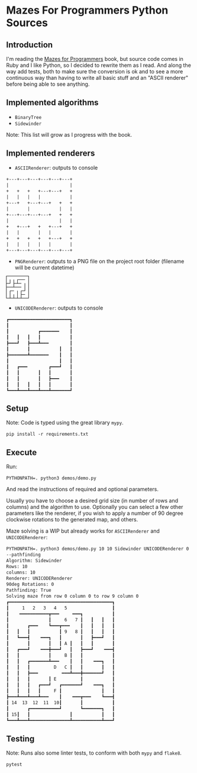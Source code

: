 # Mazes For Programmers Python Sources

## Introduction

I'm reading the [Mazes for Programmers](http://www.mazesforprogrammers.com) book, but source code comes in Ruby and I like Python, so I decided to rewrite them as I read. And along the way add tests, both to make sure the conversion is ok and to see a more continuous way than having to write all basic stuff and an "ASCII renderer" before being able to see anything.

## Implemented algorithms

- `BinaryTree`
- `Sidewinder`

Note: This list will grow as I progress with the book.

## Implemented renderers

- `ASCIIRenderer`: outputs to console
```
+---+---+---+---+---+---+
|                       |
+   +   +   +---+---+   +
|   |   |   |           |
+---+   +---+---+   +   +
|       |           |   |
+---+---+---+---+   +   +
|                   |   |
+   +---+   +   +---+   +
|   |       |   |       |
+   +   +   +   +---+   +
|   |   |   |   |       |
+---+---+---+---+---+---+
```

- `PNGRenderer`: outputs to a PNG file on the project root folder (filename will be current datetime)

![](doc/sample_binary_tree.png)


- `UNICODERenderer`: outputs to console
```
┏━━━━━━━━━━━━━━━━━━━━━━━┓
┃                       ┃
┃           ┏━━━━━━━    ┃
┃   ┃   ┃   ┃           ┃
┣━━━┛   ┣━━━┻━━━        ┃
┃       ┃           ┃   ┃
┣━━━━━━━┻━━━━━━━    ┃   ┃
┃                   ┃   ┃
┃   ┏━━━        ┏━━━┛   ┃
┃   ┃       ┃   ┃       ┃
┃   ┃       ┃   ┣━━━    ┃
┃   ┃   ┃   ┃   ┃       ┃
┗━━━┻━━━┻━━━┻━━━┻━━━━━━━┛
```

## Setup

Note: Code is typed using the great library `mypy`.

```
pip install -r requirements.txt
```

## Execute

Run:
```
PYTHONPATH=. python3 demos/demo.py
```

And read the instructions of required and optional parameters.

Usually you have to choose a desired grid size (in number of rows and columns) and the algorithm to use. Optionally you can select a few other parameters like the renderer, if you wish to apply a number of 90 degree clockwise rotations to the generated map, and others.

Maze solving is a WIP but already works for `ASCIIRenderer` and `UNICODERenderer`:
```
PYTHONPATH=. python3 demos/demo.py 10 10 Sidewinder UNICODERenderer 0 --pathfinding
Algorithm: Sidewinder
Rows: 10
columns: 10
Renderer: UNICODERenderer
90deg Rotations: 0
Pathfinding: True
Solving maze from row 0 column 0 to row 9 column 0
┏━━━━━━━━━━━━━━━━━━━━━━━━━━━━━━━━━━━━━━━┓
┃     1   2   3   4   5                 ┃
┃    ━━━━━━━━━━━┳━━━     ━━━┓           ┃
┃               ┃     6   7 ┃   ┃   ┃   ┃
┃       ┏━━━    ┗━━━┳━━━    ┃   ┃   ┃   ┃
┃   ┃   ┃           ┃ 9   8 ┃   ┃   ┃   ┃
┃   ┗━━━┫    ━━━┓   ┃       ┃   ┣━━━┛   ┃
┃       ┃       ┃   ┃ A ┃   ┃   ┃       ┃
┃   ┏━━━┛    ━━━╋━━━┛   ┃   ┣━━━┛    ━━━┫
┃   ┃           ┃     B ┃   ┃           ┃
┃   ┃   ┏━━━━━━━┻━━━    ┃   ┃    ━━━┓   ┃
┃   ┃   ┃         D   C ┃   ┃       ┃   ┃
┃   ┃   ┣━━━         ━━━┻━━━╋━━━━━━━┛   ┃
┃   ┃   ┃       ┃ E         ┃           ┃
┃   ┃   ┃   ┏━━━┛   ┏━━━━━━━┛    ━━━┓   ┃
┃   ┃   ┃   ┃     F ┃               ┃   ┃
┣━━━┻━━━┻━━━┻━━━    ┃    ━━━┳━━━    ┗━━━┫
┃ 14  13  12  11  10┃       ┃           ┃
┃       ┏━━━━━━━━━━━┛       ┗━━━━━━━┓   ┃
┃ 15┃   ┃               ┃           ┃   ┃
┗━━━┻━━━┻━━━━━━━━━━━━━━━┻━━━━━━━━━━━┻━━━┛
```


## Testing

Note: Runs also some linter tests, to conform with both `mypy` and `flake8`.

```
pytest
```
